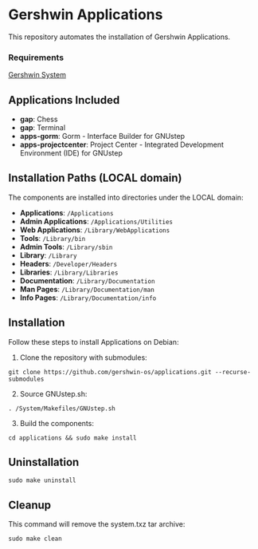 # Gershwin Applications

This repository automates the installation of Gershwin Applications.

### Requirements

[Gershwin System](https://github.com/gershwin-os/system.git)

## Applications Included

- **gap**: Chess
- **gap**: Terminal
- **apps-gorm**: Gorm - Interface Builder for GNUstep
- **apps-projectcenter**: Project Center - Integrated Development Environment (IDE) for GNUstep

## Installation Paths (LOCAL domain)

The components are installed into directories under the LOCAL domain:

- **Applications**: `/Applications`
- **Admin Applications**: `/Applications/Utilities`
- **Web Applications**: `/Library/WebApplications`
- **Tools**: `/Library/bin`
- **Admin Tools**: `/Library/sbin`
- **Library**: `/Library`
- **Headers**: `/Developer/Headers`
- **Libraries**: `/Library/Libraries`
- **Documentation**: `/Library/Documentation`
- **Man Pages**: `/Library/Documentation/man`
- **Info Pages**: `/Library/Documentation/info`

## Installation

Follow these steps to install Applications on Debian:

1. Clone the repository with submodules:

```
git clone https://github.com/gershwin-os/applications.git --recurse-submodules
```

2. Source GNUstep.sh:
```
. /System/Makefiles/GNUstep.sh 
```

3. Build the components:
```
cd applications && sudo make install
```

## Uninstallation

```
sudo make uninstall
```

## Cleanup

This command will remove the system.txz tar archive:

```
sudo make clean
```